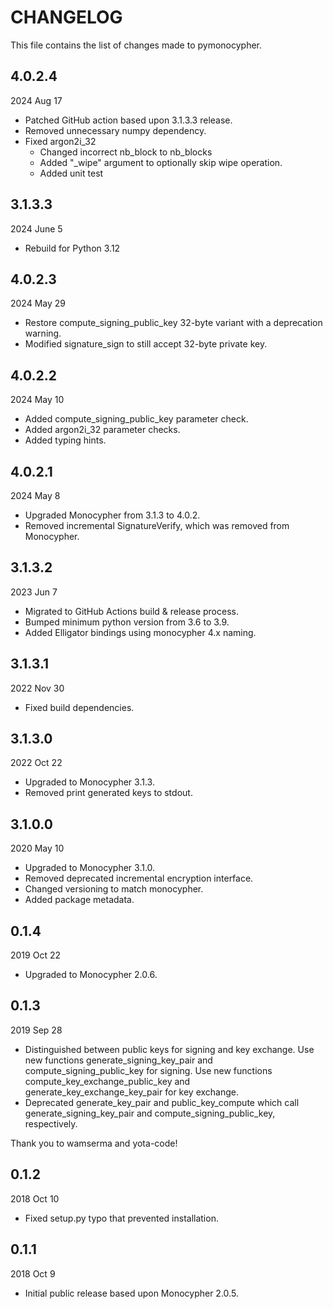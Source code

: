 
# CHANGELOG

This file contains the list of changes made to pymonocypher.


## 4.0.2.4

2024 Aug 17

* Patched GitHub action based upon 3.1.3.3 release.
* Removed unnecessary numpy dependency.
* Fixed argon2i_32
  * Changed incorrect nb_block to nb_blocks
  * Added "_wipe" argument to optionally skip wipe operation.
  * Added unit test


## 3.1.3.3

2024 June 5

* Rebuild for Python 3.12


## 4.0.2.3

2024 May 29

* Restore compute_signing_public_key 32-byte variant with a deprecation warning.
* Modified signature_sign to still accept 32-byte private key.


## 4.0.2.2

2024 May 10

* Added compute_signing_public_key parameter check.
* Added argon2i_32 parameter checks.
* Added typing hints.


## 4.0.2.1

2024 May 8

* Upgraded Monocypher from 3.1.3 to 4.0.2.
* Removed incremental SignatureVerify, which was removed from Monocypher.


## 3.1.3.2

2023 Jun 7

* Migrated to GitHub Actions build & release process.
* Bumped minimum python version from 3.6 to 3.9.
* Added Elligator bindings using monocypher 4.x naming.


## 3.1.3.1

2022 Nov 30

* Fixed build dependencies.


## 3.1.3.0

2022 Oct 22

* Upgraded to Monocypher 3.1.3.
* Removed print generated keys to stdout.


## 3.1.0.0

2020 May 10

*   Upgraded to Monocypher 3.1.0.
*   Removed deprecated incremental encryption interface.
*   Changed versioning to match monocypher.
*   Added package metadata.


## 0.1.4

2019 Oct 22

*   Upgraded to Monocypher 2.0.6.


## 0.1.3

2019 Sep 28

*   Distinguished between public keys for signing and key exchange.
    Use new functions generate_signing_key_pair and compute_signing_public_key
    for signing.  Use new functions compute_key_exchange_public_key and
    generate_key_exchange_key_pair for key exchange.
*   Deprecated generate_key_pair and public_key_compute which
    call generate_signing_key_pair and compute_signing_public_key,
    respectively.

Thank you to wamserma and yota-code!


## 0.1.2

2018 Oct 10

*   Fixed setup.py typo that prevented installation.


## 0.1.1

2018 Oct 9

*   Initial public release based upon Monocypher 2.0.5.
